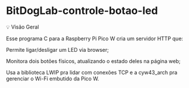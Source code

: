# BitDogLab-controle-botao-led

💡 Visão Geral

Esse programa C para a Raspberry Pi Pico W cria um servidor HTTP que:

Permite ligar/desligar um LED via browser;

Monitora dois botões físicos, atualizando o estado deles na página web;

Usa a biblioteca LWIP pra lidar com conexões TCP e a cyw43_arch pra gerenciar o Wi-Fi embutido da Pico W.
